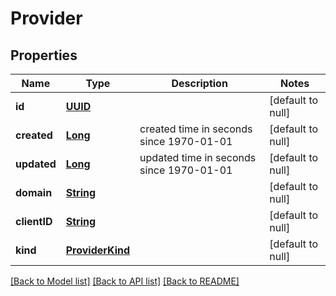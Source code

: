 # Provider
## Properties

Name | Type | Description | Notes
------------ | ------------- | ------------- | -------------
**id** | [**UUID**](UUID.md) |  | [default to null]
**created** | [**Long**](long.md) | created time in seconds since 1970-01-01 | [default to null]
**updated** | [**Long**](long.md) | updated time in seconds since 1970-01-01 | [default to null]
**domain** | [**String**](string.md) |  | [default to null]
**clientID** | [**String**](string.md) |  | [default to null]
**kind** | [**ProviderKind**](ProviderKind.md) |  | [default to null]

[[Back to Model list]](../README.md#documentation-for-models) [[Back to API list]](../README.md#documentation-for-api-endpoints) [[Back to README]](../README.md)

